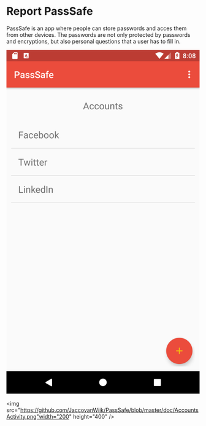 # Report PassSafe
PassSafe is an app where people can store passwords and acces them from other devices. The passwords are not only protected by passwords and encryptions, but also personal questions that a user has to fill in.

![](https://github.com/JaccovanWijk/PassSafe/blob/master/doc/AccountsActivity.png)


<img src="https://github.com/JaccovanWijk/PassSafe/blob/master/doc/AccountsActivity.png"width="200" height="400" />
##
